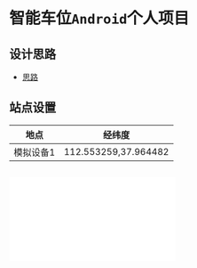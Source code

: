 # 智能车位`Android`个人项目  

## 设计思路

- [思路](./imag/map.png)

## 站点设置

|   地点                      |      经纬度           |  
|---------------------------- |----------------------|  
|          模拟设备1          |  112.553259,37.964482 |

## ![数据格式](./carData.md)
